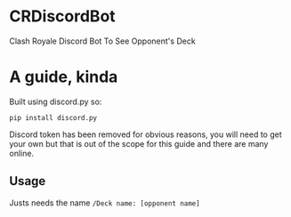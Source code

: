 # CRDiscordBot
Clash Royale Discord Bot To See Opponent's Deck

# A guide, kinda
Built using discord.py so:

```pip install discord.py```

Discord token has been removed for obvious reasons, you will need to get your own but that is out of the scope for this guide and there are many online. 
## Usage
Justs needs the name
```/Deck name: [opponent name]```
